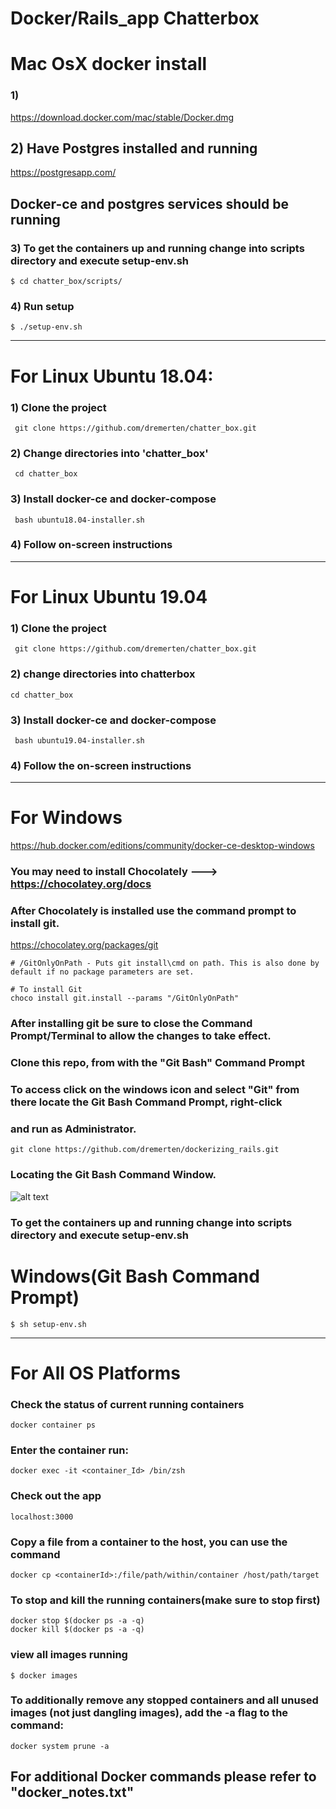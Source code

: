 # Docker/Rails_app Chatterbox

 # Mac OsX docker install
 
### 1) 
https://download.docker.com/mac/stable/Docker.dmg

## 2) Have Postgres installed and running 
https://postgresapp.com/

## Docker-ce and postgres services should be running

### 3) To get the containers up and running change into scripts directory and execute setup-env.sh
```$ cd chatter_box/scripts/```

### 4) Run setup
```$ ./setup-env.sh```

***************************************************************************************************************************

# For Linux Ubuntu 18.04: 

### 1) Clone the project
``` git clone https://github.com/dremerten/chatter_box.git```

### 2) Change directories into 'chatter_box'
``` cd chatter_box```

### 3) Install docker-ce and docker-compose
``` bash ubuntu18.04-installer.sh```

### 4) Follow on-screen instructions 

***************************************************************************************************************************
# For Linux Ubuntu 19.04 

### 1) Clone the project
``` git clone https://github.com/dremerten/chatter_box.git```

### 2) change directories into chatterbox
```cd chatter_box```

### 3) Install docker-ce and docker-compose
``` bash ubuntu19.04-installer.sh```

### 4) Follow the on-screen instructions

**************************************************************************************************************************

# For Windows
 https://hub.docker.com/editions/community/docker-ce-desktop-windows
 

### You may need to install Chocolately ---> https://chocolatey.org/docs

### After Chocolately is installed use the command prompt to install git.
https://chocolatey.org/packages/git

```# MUST RUN CMD AS ADMINISTRATOR
# /GitOnlyOnPath - Puts git install\cmd on path. This is also done by default if no package parameters are set.

# To install Git
choco install git.install --params "/GitOnlyOnPath"
```

### After installing git be sure to close the Command Prompt/Terminal to allow the changes to take effect.

 ### Clone this repo, from with the "Git Bash" Command Prompt
   ### To access click on the windows icon and select "Git" from there locate the Git Bash Command Prompt, right-click
   ### and run as Administrator.
```
git clone https://github.com/dremerten/dockerizing_rails.git
```

### Locating the Git Bash Command Window.
![alt text](https://i.stack.imgur.com/soecn.png)

### To get the containers up and running change into scripts directory and execute setup-env.sh

# Windows(Git Bash Command Prompt)
```$ sh setup-env.sh```

****************************************************************************************************************

# For All OS Platforms

### Check the status of current running containers
```
docker container ps
```
### Enter the container run:
```
docker exec -it <container_Id> /bin/zsh
```
### Check out the app
```localhost:3000```

### Copy a file from a container to the host, you can use the command
```
docker cp <containerId>:/file/path/within/container /host/path/target
```

### To stop and kill the running containers(make sure to stop first)
```
docker stop $(docker ps -a -q)
docker kill $(docker ps -a -q)
```

### view all images running
```
$ docker images
```

### To additionally remove any stopped containers and all unused images (not just dangling images), add the -a flag to the command:
```
docker system prune -a
```
## For additional Docker commands please refer to "docker_notes.txt"

